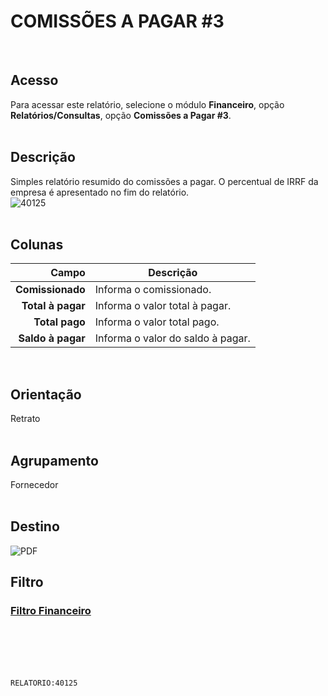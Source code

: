 # COMISSÕES A PAGAR #3
<br>

## Acesso
Para acessar este relatório, selecione o módulo **Financeiro**, opção **Relatórios/Consultas**, opção **Comissões a Pagar #3**.
<br>
<br>

## Descrição
Simples relatório resumido do comissões a pagar. O percentual de IRRF da empresa é apresentado no fim do relatório.
<br>
![40125](https://raw.githubusercontent.com/netforcews/docs-siscom/master/relatorios/imagens/40125.png)
<br>
<br>

## Colunas
Campo | Descrição
--:|---
**Comissionado** | Informa o comissionado.
**Total à pagar** | Informa o valor total à pagar.
**Total pago** | Informa o valor total pago.
**Saldo à pagar** | Informa o valor do saldo à pagar.
<br>

## Orientação
Retrato   
<br>

## Agrupamento
Fornecedor   
<br>

## Destino
 ![PDF](https://raw.githubusercontent.com/netforcews/docs-siscom/master/relatorios/imagens/pdf-48.png)
<br>

## Filtro
### [Filtro Financeiro](/geral/rep-filtro-fin-pagar.md)
<br>
<br>
<br>
<br>

```RELATORIO:40125```
